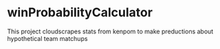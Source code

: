 # winProbabilityCalculator
This project cloudscrapes stats from kenpom to make preductions about hypothetical team matchups
